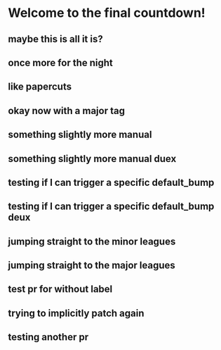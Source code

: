 # Welcome to the final countdown!
## maybe this is all it is?
## once more for the night
## like papercuts
## okay now with a major tag
## something slightly more manual
## something slightly more manual duex
## testing if I can trigger a specific default_bump
## testing if I can trigger a specific default_bump deux
## jumping straight to the minor leagues
## jumping straight to the major leagues
## test pr for without label
## trying to implicitly patch again
## testing another pr
